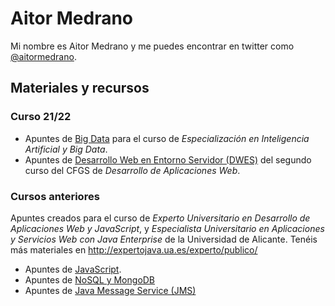 # Aitor Medrano

Mi nombre es Aitor Medrano y me puedes encontrar en twitter como [@aitormedrano](https://twitter.com/aitormedrano).

## Materiales y recursos

### Curso 21/22

* Apuntes de [Big Data](https://aitor-medrano.github.io/bigdata2122/) para el curso de *Especialización en Inteligencia Artificial y Big Data*.
* Apuntes de [Desarrollo Web en Entorno Servidor (DWES)](https://aitor-medrano.github.io/dwes2122/) del segundo curso del CFGS de *Desarrollo de Aplicaciones Web*.

### Cursos anteriores
 
Apuntes creados para el curso de *Experto Universitario en Desarrollo de Aplicaciones Web y JavaScript*, y *Especialista Universitario en Aplicaciones y Servicios Web con Java Enterprise* de la Universidad de Alicante. Tenéis más materiales en <http://expertojava.ua.es/experto/publico/>

* Apuntes de [JavaScript](http://expertojava.ua.es/experto/publico/2015-16/js-expertojava.html).
* Apuntes de [NoSQL y MongoDB](http://expertojava.ua.es/experto/publico/2015-16/nosql-expertojava.html)
* Apuntes de [Java Message Service (JMS)](http://www.jtech.ua.es/j2ee/2011-2012/restringido/mens/index.html)
